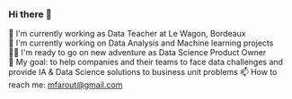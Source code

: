 ### Hi there 👋

🔭 I'm currently working as Data Teacher at Le Wagon, Bordeaux   
🌱 I'm currently working on Data Analysis and Machine learning projects  
🙋‍♀️ I'm ready to go on new adventure as Data Science Product Owner  
🎯 My goal: to help companies and their teams to face data challenges and provide IA & Data Science solutions to business unit problems
📫 How to reach me: mfarout@gmail.com 
